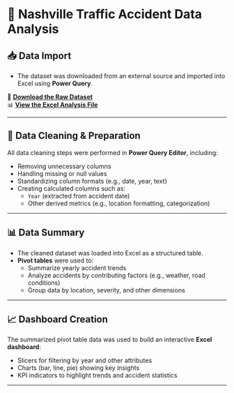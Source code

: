 # 🚦 Nashville Traffic Accident Data Analysis

## 📥 Data Import
- The dataset was downloaded from an external source and imported into Excel using **Power Query**.

📂 [**Download the Raw Dataset**](https://1drv.ms/x/c/b16238bf9becb8e2/EfDs58cyBLlHrHXYCNtOgykBDAz2avPW5Bovr0JZ40kNkg?e=p29LKU)  
📊 [**View the Excel Analysis File**](https://1drv.ms/x/c/b16238bf9becb8e2/EQzPrv7qbndEjWfz3BeoAZwBtXLoNmZ1fTu-WEipwuBBnQ?e=LGBZAg)

---

## 🧹 Data Cleaning & Preparation
All data cleaning steps were performed in **Power Query Editor**, including:
- Removing unnecessary columns
- Handling missing or null values
- Standardizing column formats (e.g., date, year, text)
- Creating calculated columns such as:
  - `Year` (extracted from accident date)
  - Other derived metrics (e.g., location formatting, categorization)

---

## 📊 Data Summary
- The cleaned dataset was loaded into Excel as a structured table.
- **Pivot tables** were used to:
  - Summarize yearly accident trends
  - Analyze accidents by contributing factors (e.g., weather, road conditions)
  - Group data by location, severity, and other dimensions

---

## 📈 Dashboard Creation
The summarized pivot table data was used to build an interactive **Excel dashboard**:
- Slicers for filtering by year and other attributes
- Charts (bar, line, pie) showing key insights
- KPI indicators to highlight trends and accident statistics

---

